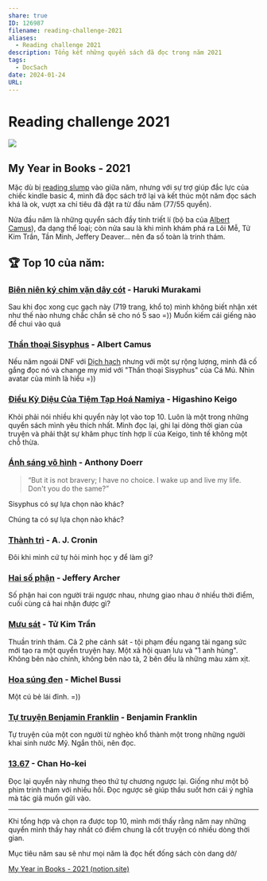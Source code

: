 ```yaml
---
share: true
ID: 126987
filename: reading-challenge-2021
aliases:
  - Reading challenge 2021
description: Tổng kết những quyển sách đã đọc trong năm 2021
tags:
  - DocSach
date: 2024-01-24
URL:
---
```

# Reading challenge 2021

![](https://i.imgur.com/NxzihNz.png)

## My Year in Books - 2021

Mặc dù bị [reading slump](./reading-slump.md) vào giữa năm, nhưng với sự trợ giúp đắc lực của chiếc kindle basic 4, mình đã đọc sách trở lại và kết thúc một năm đọc sách khá là ok, vượt xa chỉ tiêu đã đặt ra từ đầu năm (77/55 quyển).

Nửa đầu năm là những quyển sách đầy tính triết lí (bộ ba của [Albert Camus](../../Albert%20Camus.md)), đa dạng thể loại; còn nửa sau là khi mình khám phá ra Lôi Mễ, Tử Kim Trần, Tần Minh, Jeffery Deaver... nên đa số toàn là trinh thám.

## 🏆 Top 10 của năm:
### [Biên niên ký chim vặn dây cót](../../Bi%C3%AAn%20Ni%C3%AAn%20K%C3%BD%20Chim%20V%E1%BA%B7n%20D%C3%A2y%20C%C3%B3t.md) - Haruki Murakami
Sau khi đọc xong cục gạch này (719 trang, khổ to) mình không biết nhận xét như thế nào nhưng chắc chắn sẽ cho nó 5 sao =))
Muốn kiếm cái giếng nào để chui vào quá

### [Thần thoại Sisyphus](./than-thoai-sisyphus.md) - Albert Camus
Nếu năm ngoái DNF với [Dịch hạch](../../D%E1%BB%8Bch%20H%E1%BA%A1ch.md) nhưng với một sự rộng lượng, mình đã cố gắng đọc nó và change my mid với "Thần thoại Sisyphus" của Cá Mú. Nhìn avatar của mình là hiểu =))

### [Điều Kỳ Diệu Của Tiệm Tạp Hoá Namiya](./dieu-ki-dieu-cua-tiem-tap-hoa-namiya.md) - Higashino Keigo
Khỏi phải nói nhiều khi quyển này lọt vào top 10. Luôn là một trong những quyển sách mình yêu thích nhất. Mình đọc lại, ghi lại dòng thời gian của truyện và phải thật sự khâm phục tính hợp lí của Keigo, tinh tế không một chỗ thừa.

### [Ánh sáng vô hình](../../%C3%81nh%20s%C3%A1ng%20v%C3%B4%20h%C3%ACnh.md) - Anthony Doerr
> “But it is not bravery; I have no choice. I wake up and live my life. Don't you do the same?”

Sisyphus có sự lựa chọn nào khác?

Chúng ta có sự lựa chọn nào khác?

### [Thành trì](./thanh-tri.md) - A. J. Cronin
Đôi khi mình cứ tự hỏi mình học y để làm gì?

### [Hai số phận](../../Hai%20s%E1%BB%91%20ph%E1%BA%ADn.md) - Jeffery Archer
Số phận hai con người trái ngược nhau, nhưng giao nhau ở nhiều thời điểm, cuối cùng cả hai nhận được gì?

### [Mưu sát](../../M%C6%B0u%20s%C3%A1t.md) - Tử Kim Trần
Thuần trinh thám. Cả 2 phe cảnh sát - tội phạm đều ngang tài ngang sức mới tạo ra một quyển truyện hay. Một xã hội quan lưu và "1 anh hùng". Không bên nào chính, không bên nào tà, 2 bên đều là những màu xám xịt.

### [Hoa súng đen](../../Hoa%20s%C3%BAng%20%C4%91en.md) - Michel Bussi
Một cú bẻ lái đỉnh.
=))

### [Tự truyện Benjamin Franklin](../../T%E1%BB%B1%20truy%E1%BB%87n%20Benjamin%20Franklin.md) - Benjamin Franklin
Tự truyện của một con người từ nghèo khổ thành một trong những người khai sinh nước Mỹ.
Ngắn thôi, nên đọc.

### [13.67](../../13.67.md) - Chan Ho-kei
Đọc lại quyển này nhưng theo thứ tự chương ngược lại. Giống như một bộ phim trinh thám với nhiều hồi. Đọc ngược sẽ giúp thấu suốt hơn cái ý nghĩa mà tác giả muốn gửi vào.

---

Khi tổng hợp và chọn ra được top 10, mình mới thấy rằng năm nay những quyển mình thấy hay nhất có điểm chung là cốt truyện có nhiều dòng thời gian.

Mục tiêu năm sau sẽ như mọi năm là đọc hết đống sách còn dang dở/

[My Year in Books - 2021 (notion.site)](https://thienqc.notion.site/My-Year-in-Books-2021-9a19bff56d22416eb81573768f31a887)